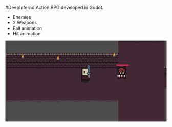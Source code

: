 #DeepInferno
Action RPG developed in Godot.
 - Enemies
 - 2 Weapons
 - Fall animation
 - Hit animation

![screnshot](./screenshot.png)
